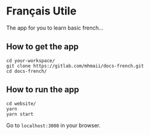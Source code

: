 # Français Utile

The app for you to learn basic french...

## How to get the app

```
cd your-workspace/
git clone https://gitlab.com/mhmaii/docs-french.git
cd docs-french/
```

## How to run the app

```
cd website/
yarn
yarn start
```

Go to `localhost:3000` in your browser.
